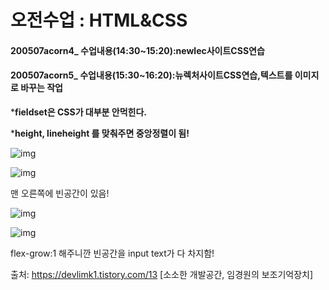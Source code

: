 

# 오전수업 : HTML&CSS

#### **200507acorn4_ 수업내용(14:30~15:20):newlec사이트CSS연습**

#### **200507acorn5_ 수업내용(15:30~16:20):뉴렉처사이트CSS연습,텍스트를 이미지로 바꾸는 작업**

***fieldset은 CSS가 대부분 안먹힌다.**

***height, lineheight 를 맞춰주면 중앙정렬이 됨!**

![img](https://k.kakaocdn.net/dn/Nmwxi/btqDVVuyxiM/Rm9cBHyQ5cQooePKMiZBS0/img.png)



 



![img](https://k.kakaocdn.net/dn/EvcAN/btqDWr7ICEm/j1wk3iiEjzXZFlITg75oqK/img.png)

맨 오른쪽에 빈공간이 있음!

![img](https://k.kakaocdn.net/dn/05UzG/btqDY02amWw/xXjzTsNkmb3FrL4gNybsKk/img.png)

![img](https://k.kakaocdn.net/dn/C7Xy9/btqDVVH7onA/15kx7iz2FGQZCnJzKKGT30/img.png)

flex-grow:1 해주니깐 빈공간을 input text가 다 차지함!





출처: https://devlimk1.tistory.com/13 [소소한 개발공간, 임경원의 보조기억장치]

